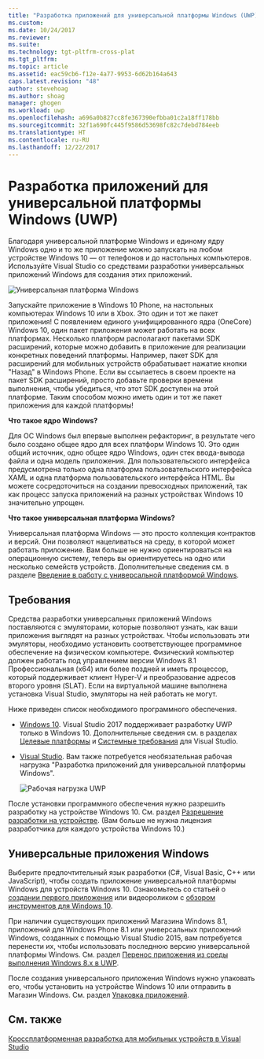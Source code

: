 ```yaml
---
title: "Разработка приложений для универсальной платформы Windows (UWP) | Документы Майкрософт"
ms.custom: 
ms.date: 10/24/2017
ms.reviewer: 
ms.suite: 
ms.technology: tgt-pltfrm-cross-plat
ms.tgt_pltfrm: 
ms.topic: article
ms.assetid: eac59cb6-f12e-4a77-9953-6d62b164a643
caps.latest.revision: "48"
author: stevehoag
ms.author: shoag
manager: ghogen
ms.workload: uwp
ms.openlocfilehash: a696a0b827cc8fe367390efbba01c2a18ff178bb
ms.sourcegitcommit: 32f1a690fc445f9586d53698fc82c7debd784eeb
ms.translationtype: HT
ms.contentlocale: ru-RU
ms.lasthandoff: 12/22/2017
---
```

# <a name="develop-apps-for-the-universal-windows-platform-uwp"></a>Разработка приложений для универсальной платформы Windows (UWP)
Благодаря универсальной платформе Windows и единому ядру Windows одно и то же приложение можно запускать на любом устройстве Windows 10 — от телефонов и до настольных компьютеров. Используйте Visual Studio со средствами разработки универсальных приложений Windows для создания этих приложений.  
  
 ![Универсальная платформа Windows](../cross-platform/media/uwp_coreextensions.png "UWP_CoreExtensions")  
  
 Запускайте приложение в Windows 10 Phone, на настольных компьютерах Windows 10 или в Xbox. Это один и тот же пакет приложения! С появлением единого унифицированного ядра (OneCore) Windows 10, один пакет приложения может работать на всех платформах. Несколько платформ располагают пакетами SDK расширений, которые можно добавить в приложение для реализации конкретных поведений платформы. Например, пакет SDK для расширений для мобильных устройств обрабатывает нажатие кнопки "Назад" в Windows Phone. Если вы ссылаетесь в своем проекте на пакет SDK расширений, просто добавьте проверки времени выполнения, чтобы убедиться, что этот SDK доступен на этой платформе. Таким способом можно иметь один и тот же пакет приложения для каждой платформы!  
  
 **Что такое ядро Windows?**  
  
 Для ОС Windows был впервые выполнен рефакторинг, в результате чего было создано общее ядро для всех платформ Windows 10. Это один общий источник, одно общее ядро Windows, один стек ввода-вывода файла и одна модель приложения. Для пользовательского интерфейса предусмотрена только одна платформа пользовательского интерфейса XAML и одна платформа пользовательского интерфейса HTML. Вы можете сосредоточиться на создании превосходных приложений, так как процесс запуска приложений на разных устройствах Windows 10 значительно упрощен.  
  
 **Что такое универсальная платформа Windows?**  
  
Универсальная платформа Windows — это просто коллекция контрактов и версий. Они позволяют нацеливаться на среду, в которой может работать приложение. Вам больше не нужно ориентироваться на операционную систему, теперь вы ориентируетесь на одно или несколько семейств устройств. Дополнительные сведения см. в разделе [Введение в работу с универсальной платформой Windows](/windows/uwp/get-started/universal-application-platform-guide).  
  
## <a name="requirements"></a>Требования  
 Средства разработки универсальных приложений Windows поставляются с эмуляторами, которые позволяют узнать, как ваши приложения выглядят на разных устройствах. Чтобы использовать эти эмуляторы, необходимо установить соответствующее программное обеспечение на физическом компьютере. Физический компьютер должен работать под управлением версии Windows 8.1 Профессиональная (x64) или более поздней и иметь процессор, который поддерживает клиент Hyper-V и преобразование адресов второго уровня (SLAT). Если на виртуальной машине выполнена установка Visual Studio, эмуляторы на ней работать не могут.  
  
 Ниже приведен список необходимого программного обеспечения.  
  
-   [Windows 10](http://windows.microsoft.com/windows/downloads). Visual Studio 2017 поддерживает разработку UWP только в Windows 10. Дополнительные сведения см. в разделах [Целевые платформы](https://www.visualstudio.com/productinfo/vs2017-compatibility-vs) и [Системные требования](https://www.visualstudio.com/en-us/productinfo/vs2017-system-requirements-vs) для Visual Studio.   
  
-   [Visual Studio](https://www.visualstudio.com/downloads/). Вам также потребуется необязательная рабочая нагрузка "Разработка приложений для универсальной платформы Windows".  

     ![Рабочая нагрузка UWP](media/uwp_workload.png)
  
После установки программного обеспечения нужно разрешить разработку на устройстве Windows 10. См. раздел [Разрешение разработки на устройстве](/windows/uwp/get-started/enable-your-device-for-development). (Вам больше не нужна лицензия разработчика для каждого устройства Windows 10.)  
    
## <a name="universal-windows-apps"></a>Универсальные приложения Windows  
Выберите предпочтительный язык разработки (C#, Visual Basic, C++ или JavaScript), чтобы создать приложение универсальной платформы Windows для устройств Windows 10. Ознакомьтесь со статьей о [создании первого приложения](/windows/uwp/get-started/your-first-app) или видеороликом с [обзором инструментов для Windows 10](http://channel9.msdn.com/Series/ConnectOn-Demand/229).
  
При наличии существующих приложений Магазина Windows 8.1, приложений для Windows Phone 8.1 или универсальных приложений Windows, созданных с помощью Visual Studio 2015, вам потребуется перенести их, чтобы использовать последнюю версию универсальной платформы Windows. См. раздел [Перенос приложения из среды выполнения Windows 8.x в UWP](/windows/uwp/porting/w8x-to-uwp-root).
  
После создания универсального приложения Windows нужно упаковать его, чтобы установить на устройстве Windows 10 или отправить в Магазин Windows. См. раздел [Упаковка приложений](/windows/uwp/packaging/index).

## <a name="see-also"></a>См. также
[Кроссплатформенная разработка для мобильных устройств в Visual Studio](../cross-platform/cross-platform-mobile-development-in-visual-studio.md)  
